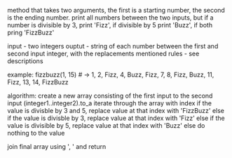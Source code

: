 method that takes two arguments, the first is a starting number, the second is the ending number. print all numbers between the two inputs, but if a number is divisible by 3, print 'Fizz', if divisible by 5 print 'Buzz', if both pring 'FizzBuzz'

input - two integers
ouptut - string of each number between the first and second input integer, with the replacements mentioned
rules - see descriptions

example:
fizzbuzz(1, 15) # -> 1, 2, Fizz, 4, Buzz, Fizz, 7, 8, Fizz, Buzz, 11, Fizz, 13, 14, FizzBuzz

algorithm:
create a new array consisting of the first input to the second input (integer1..integer2).to_a
iterate through the array with index
if the value is divisble by 3 and 5, replace value at that index with 'FizzBuzz'
else if the value is divisble by 3, replace value at that index with 'Fizz'
else if the value is divisible by 5, replace value at that index with 'Buzz'
else do nothing to the value


join final array using ', ' and return